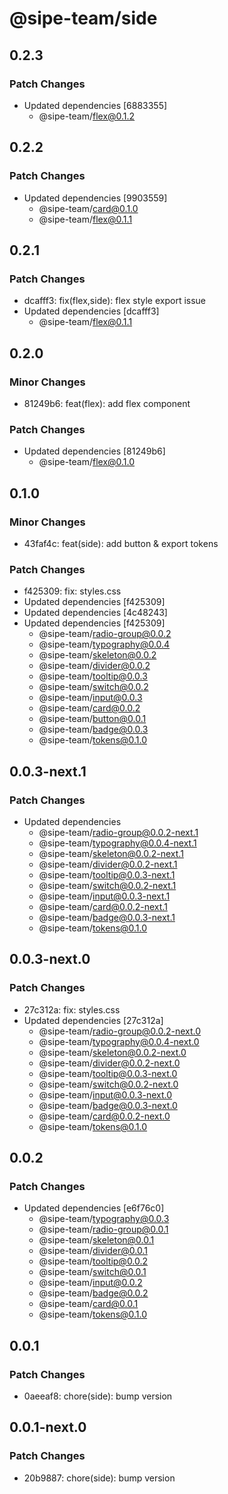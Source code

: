 # @sipe-team/side

## 0.2.3

### Patch Changes

- Updated dependencies [6883355]
  - @sipe-team/flex@0.1.2

## 0.2.2

### Patch Changes

- Updated dependencies [9903559]
  - @sipe-team/card@0.1.0
  - @sipe-team/flex@0.1.1

## 0.2.1

### Patch Changes

- dcafff3: fix(flex,side): flex style export issue
- Updated dependencies [dcafff3]
  - @sipe-team/flex@0.1.1

## 0.2.0

### Minor Changes

- 81249b6: feat(flex): add flex component

### Patch Changes

- Updated dependencies [81249b6]
  - @sipe-team/flex@0.1.0

## 0.1.0

### Minor Changes

- 43faf4c: feat(side): add button & export tokens

### Patch Changes

- f425309: fix: styles.css
- Updated dependencies [f425309]
- Updated dependencies [4c48243]
- Updated dependencies [f425309]
  - @sipe-team/radio-group@0.0.2
  - @sipe-team/typography@0.0.4
  - @sipe-team/skeleton@0.0.2
  - @sipe-team/divider@0.0.2
  - @sipe-team/tooltip@0.0.3
  - @sipe-team/switch@0.0.2
  - @sipe-team/input@0.0.3
  - @sipe-team/card@0.0.2
  - @sipe-team/button@0.0.1
  - @sipe-team/badge@0.0.3
  - @sipe-team/tokens@0.1.0

## 0.0.3-next.1

### Patch Changes

- Updated dependencies
  - @sipe-team/radio-group@0.0.2-next.1
  - @sipe-team/typography@0.0.4-next.1
  - @sipe-team/skeleton@0.0.2-next.1
  - @sipe-team/divider@0.0.2-next.1
  - @sipe-team/tooltip@0.0.3-next.1
  - @sipe-team/switch@0.0.2-next.1
  - @sipe-team/input@0.0.3-next.1
  - @sipe-team/card@0.0.2-next.1
  - @sipe-team/badge@0.0.3-next.1
  - @sipe-team/tokens@0.1.0

## 0.0.3-next.0

### Patch Changes

- 27c312a: fix: styles.css
- Updated dependencies [27c312a]
  - @sipe-team/radio-group@0.0.2-next.0
  - @sipe-team/typography@0.0.4-next.0
  - @sipe-team/skeleton@0.0.2-next.0
  - @sipe-team/divider@0.0.2-next.0
  - @sipe-team/tooltip@0.0.3-next.0
  - @sipe-team/switch@0.0.2-next.0
  - @sipe-team/input@0.0.3-next.0
  - @sipe-team/badge@0.0.3-next.0
  - @sipe-team/card@0.0.2-next.0
  - @sipe-team/tokens@0.1.0

## 0.0.2

### Patch Changes

- Updated dependencies [e6f76c0]
  - @sipe-team/typography@0.0.3
  - @sipe-team/radio-group@0.0.1
  - @sipe-team/skeleton@0.0.1
  - @sipe-team/divider@0.0.1
  - @sipe-team/tooltip@0.0.2
  - @sipe-team/switch@0.0.1
  - @sipe-team/input@0.0.2
  - @sipe-team/badge@0.0.2
  - @sipe-team/card@0.0.1
  - @sipe-team/tokens@0.1.0

## 0.0.1

### Patch Changes

- 0aeeaf8: chore(side): bump version

## 0.0.1-next.0

### Patch Changes

- 20b9887: chore(side): bump version
